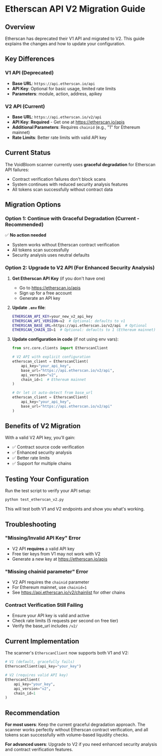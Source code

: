 # Etherscan API V2 Migration Guide

## Overview

Etherscan has deprecated their V1 API and migrated to V2. This guide explains the changes and how to update your configuration.

## Key Differences

### V1 API (Deprecated)
- **Base URL**: `https://api.etherscan.io/api`
- **API Key**: Optional for basic usage, limited rate limits
- **Parameters**: module, action, address, apikey

### V2 API (Current)
- **Base URL**: `https://api.etherscan.io/v2/api`
- **API Key**: **Required** - Get one at https://etherscan.io/apis
- **Additional Parameters**: Requires `chainid` (e.g., "1" for Ethereum mainnet)
- **Rate Limits**: Better rate limits with valid API key

## Current Status

The VoidBloom scanner currently uses **graceful degradation** for Etherscan API failures:
- Contract verification failures don't block scans
- System continues with reduced security analysis features
- All tokens scan successfully without contract data

## Migration Options

### Option 1: Continue with Graceful Degradation (Current - Recommended)
✅ **No action needed**
- System works without Etherscan contract verification
- All tokens scan successfully
- Security analysis uses neutral defaults

### Option 2: Upgrade to V2 API (For Enhanced Security Analysis)
1. **Get Etherscan API Key** (if you don't have one)
   - Go to https://etherscan.io/apis
   - Sign up for a free account
   - Generate an API key

2. **Update `.env` file**:
   ```bash
   ETHERSCAN_API_KEY=your_new_v2_api_key
   ETHERSCAN_API_VERSION=v2  # Optional: defaults to v1
   ETHERSCAN_BASE_URL=https://api.etherscan.io/v2/api  # Optional
   ETHERSCAN_CHAIN_ID=1  # Optional: defaults to 1 (Ethereum mainnet)
   ```

3. **Update configuration in code** (if not using env vars):
   ```python
   from src.core.clients import EtherscanClient
   
   # V2 API with explicit configuration
   etherscan_client = EtherscanClient(
       api_key="your_api_key",
       base_url="https://api.etherscan.io/v2/api",
       api_version="v2",
       chain_id=1  # Ethereum mainnet
   )
   
   # Or let it auto-detect from base_url
   etherscan_client = EtherscanClient(
       api_key="your_api_key",
       base_url="https://api.etherscan.io/v2/api"
   )
   ```

## Benefits of V2 Migration

With a valid V2 API key, you'll gain:
- ✅ Contract source code verification
- ✅ Enhanced security analysis
- ✅ Better rate limits
- ✅ Support for multiple chains

## Testing Your Configuration

Run the test script to verify your API setup:

```bash
python test_etherscan_v2.py
```

This will test both V1 and V2 endpoints and show you what's working.

## Troubleshooting

### "Missing/Invalid API Key" Error
- V2 API **requires** a valid API key
- Free tier keys from V1 may not work with V2
- Generate a new key at https://etherscan.io/apis

### "Missing chainid parameter" Error
- V2 API requires the `chainid` parameter
- For Ethereum mainnet, use `chainid=1`
- See https://api.etherscan.io/v2/chainlist for other chains

### Contract Verification Still Failing
- Ensure your API key is valid and active
- Check rate limits (5 requests per second on free tier)
- Verify the base_url includes `/v2/`

## Current Implementation

The scanner's `EtherscanClient` now supports both V1 and V2:

```python
# V1 (default, gracefully fails)
EtherscanClient(api_key="your_key")

# V2 (requires valid API key)
EtherscanClient(
    api_key="your_key",
    api_version="v2",
    chain_id=1
)
```

## Recommendation

**For most users**: Keep the current graceful degradation approach. The scanner works perfectly without Etherscan contract verification, and all tokens scan successfully with volume-based liquidity checks.

**For advanced users**: Upgrade to V2 if you need enhanced security analysis and contract verification features.
